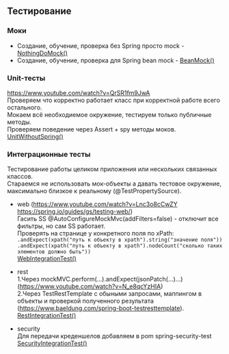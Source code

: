 ## Тестирование

### Моки
* Создание, обучение, проверка без Spring просто mock - [NothingDoMock()](src/test/java/com/example/learntest/service/PersonServiceTest_NothingDoMock.java)
* Создание, обучение, проверка для Spring bean mock  - [BeanMock()](src/test/java/com/example/learntest/service/PersonServiceTest_SpringMock.java)

### Unit-тесты
https://www.youtube.com/watch?v=QrSR1fm9JwA  
Проверяем что корректно работает класс при корректной работе всего остального.  
Мокаем всё необходиемое окружение, тестируем только публичные методы.  
Проверяем поведение через Assert + spy методы моков.  
[UnitWithoutSpring()](src/test/java/com/example/learntest/service/PersonServiceTest_Unit.java)
 
### Интеграционные тесты
Тестирование работы целиком приложения или нескольких связанных классов.  
Стараемся не использовать мок-объекты а давать тестовое окружение, максимально близкое к реальному (@TestPropertySource).  
* web  (https://www.youtube.com/watch?v=Lnc3o8cCwZY https://spring.io/guides/gs/testing-web/)  
Гасить SS @AutoConfigureMockMvc(addFilters=false) - отключит все фильтры, но сам SS работает.  
Проверять на странице у конкретного поля по xPath:  
```.andExpect(xpath("путь к объекту в xpath").string("значение поля")) ```    
```.andExpect(xpath("путь к объекту в xpath").nodeCount("сколько таких элементов должно быть")) ```  
[WebIntegrationTest()](src/test/java/com/example/learntest/WebIntegrationTest.java)


* rest  
1.Через mockMVC.perform(...).andExpect(jsonPatch(...)...) (https://www.youtube.com/watch?v=N_e8qcYzHIA)    
2.Через TestRestTemplate с обыными запросами, маппингом в объекты и проверкой полученного результата (https://www.baeldung.com/spring-boot-testresttemplate).  
[RestIntegrationTest()](src/test/java/com/example/learntest/RestIntegrationTest.java)  


* security  
Для передачи креденшелов добавляем в pom spring-security-test  
[SecurityIntegrationTest()](src/test/java/com/example/learntest/SecurityIntegrationTest.java)



